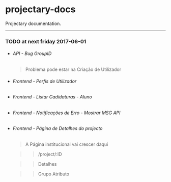 # projectary-docs

Projectary documentation.

---

### TODO at next friday 2017-06-01

- ###### API - Bug GroupID

  > Problema pode estar na Criação de Utilizador

- ###### Frontend - Perfis de Utilizador

- ###### Frontend -  Listar Cadidaturas - Aluno

- ###### Frontend - Notificações de Erro - Mostrar MSG API

- ###### Frontend - Página de Detalhes do projecto

  > A Página institucional vai crescer daqui

  >> /project/:ID

  >> Detalhes

  >> Grupo Atributo

